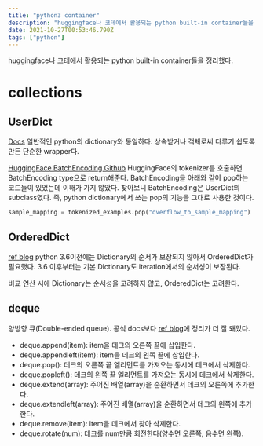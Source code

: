 ```yaml
---
title: "python3 container"
description: "huggingface나 코테에서 활용되는 python built-in container들을 정리했다.Docs(https&#x3A;//docs.python.org/3/library/collections.html일반적인 python의 dictionary와 동일하다. 상속받"
date: 2021-10-27T00:53:46.790Z
tags: ["python"]
---
```

huggingface나 코테에서 활용되는 python built-in container들을 정리했다.
# collections
## UserDict
[Docs](https://docs.python.org/3/library/collections.html#collections.UserDict)
일반적인 python의 dictionary와 동일하다. 상속받거나 객체로써 다루기 쉽도록 만든 단순한 wrapper다. 

[HuggingFace BatchEncoding Github](https://github.com/huggingface/transformers/blob/8ddbfe975264a94f124684a138a2a5ca89a2bd0d/src/transformers/tokenization_utils_base.py#L163)
HuggingFace의 tokenizer를 호출하면 BatchEncoding type으로 return해준다. BatchEncoding을 아래와 같이 pop하는 코드들이 있었는데 이해가 가지 않았다. 찾아보니 BatchEncoding은 UserDict의 subclass였다. 즉, python dictionary에서 쓰는 pop의 기능을 그대로 사용한 것이다.

```py
sample_mapping = tokenized_examples.pop("overflow_to_sample_mapping")
```

## OrderedDict
[ref blog](https://www.daleseo.com/python-collections-ordered-dict/)
python 3.6이전에는 Dictionary의 순서가 보장되지 않아서 OrderedDict가 필요했다. 3.6 이후부터는 기본 Dictionary도 iteration에서의 순서성이 보장된다. 

비교 연산 시에 Dictionary는 순서성을 고려하지 않고, OrderedDict는 고려한다.

## deque
양방향 큐(Double-ended queue).
공식 docs보다 [ref blog](https://leonkong.cc/posts/python-deque.html)에 정리가 더 잘 돼있다.
- deque.append(item): item을 데크의 오른쪽 끝에 삽입한다.
- deque.appendleft(item): item을 데크의 왼쪽 끝에 삽입한다.
- deque.pop(): 데크의 오른쪽 끝 엘리먼트를 가져오는 동시에 데크에서 삭제한다.
- deque.popleft(): 데크의 왼쪽 끝 엘리먼트를 가져오는 동시에 데크에서 삭제한다.
- deque.extend(array): 주어진 배열(array)을 순환하면서 데크의 오른쪽에 추가한다.
- deque.extendleft(array): 주어진 배열(array)을 순환하면서 데크의 왼쪽에 추가한다.
- deque.remove(item): item을 데크에서 찾아 삭제한다.
- deque.rotate(num): 데크를 num만큼 회전한다(양수면 오른쪽, 음수면 왼쪽).
